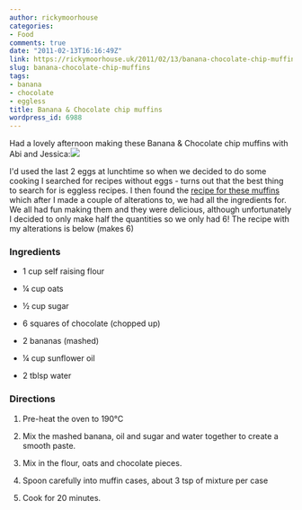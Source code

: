 ```yaml
---
author: rickymoorhouse
categories:
- Food
comments: true
date: "2011-02-13T16:16:49Z"
link: https://rickymoorhouse.uk/2011/02/13/banana-chocolate-chip-muffins/
slug: banana-chocolate-chip-muffins
tags:
- banana
- chocolate
- eggless
title: Banana & Chocolate chip muffins
wordpress_id: 6988
---
```


Had a lovely afternoon making these Banana & Chocolate chip muffins with Abi and Jessica:[![](http://rickymoorhouse.files.wordpress.com/2011/02/20110213-154812.jpg?w=300&h=223)](http://rickymoorhouse.files.wordpress.com/2011/02/20110213-154812.jpg)

I'd used the last 2 eggs at lunchtime so when we decided to do some cooking I searched for recipes without eggs - turns out that the best thing to search for is eggless recipes. I then found the [recipe for these muffins](http://www.egglesscooking.com/2010/08/09/banana-chocolate-chip-muffins/) which after I made a couple of alterations to, we had all the ingredients for. We all had fun making them and they were delicious, although unfortunately I decided to only make half the quantities so we only had 6! The recipe with my alterations is below (makes 6)


### Ingredients





	
  * 1 cup self raising flour

	
  * ¼ cup oats

	
  * ½ cup sugar

	
  * 6 squares of chocolate (chopped up)

	
  * 2 bananas (mashed)

	
  * ¼ cup sunflower oil

	
  * 2 tblsp water




### Directions





	
  1. Pre-heat the oven to 190°C

	
  2. Mix the mashed banana, oil and sugar and water together to create a smooth paste.

	
  3. Mix in the flour, oats and chocolate pieces.

	
  4. Spoon carefully into muffin cases, about 3 tsp of mixture per case

	
  5. Cook for 20 minutes.


